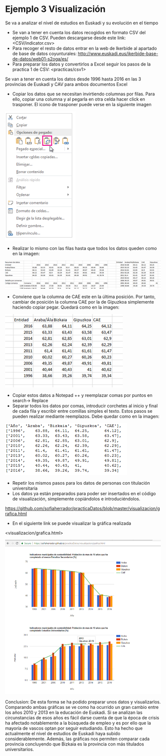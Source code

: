 # Ejemplo 3 Visualización
Se va a analizar el nivel de estudios en Euskadi y su evolución en el tiempo

- Se van a tener en cuenta los datos recogidos en formato CSV del ejemplo 1 de CSV. Pueden descargarse desde este link:
<CSV/indicator.csv>
- Para recoger el resto de datos entrar en la web de Ikerbide al apartado de base de datos coyunturales: 
<http://www.euskadi.eus/ikerbide-base-de-datos/web01-s2oga/es/>
- Para preparar los datos y convertirlos a Excel seguir los pasos de la practica 1 de CSV:
<practicas/csv1>

Se van a tener en cuenta los datos desde 1996 hasta 2016 en las 3 provincias de Euskadi y CAV para ambos documentos Excel
- Copiar los datos que se necesitan invirtiendo columnas por filas. Para ello, copiar una columna y al pegarla en otra celda hacer 
click en trasponer. El icono de trasponer puede verse en la siguiente imagen

![List of categories](fotos/fotos/Capture%2028.PNG)

- Realizar lo mismo con las filas hasta que todos los datos queden como en la imagen:

![List of categories](fotos/fotos/Capture%2029.PNG)

- Conviene que la columna de CAE este en la última posición. Por tanto, cambiar de posición la columna CAE por la de Gipuzkoa 
simplemente haciendo copiar pegar. Quedará como en la imagen:

![List of categories](fotos/fotos/Capture%2030.PNG)

- Copiar estos datos a Notepad ++ y reemplazar comas por puntos en search-> Replace
- Separar todos los datos por comas, introducir corchetes al inicio y final de cada fila y escribir entre comillas 
simples el texto. Estos pasos se pueden realizar mediante reemplazos. Debe quedar como en la imagen:

![List of categories](fotos/fotos/Capture%2031.PNG)

- Repetir los mismos pasos para los datos de personas con titulación universitaria
- Los datos ya están preparados para poder ser insertados en el código de visualización, simplemente copiándolos e introduciéndolos. 

<https://github.com/sofiaherrador/practicaDatos/blob/master/visualizacion/grafica.html>
- En el siguiente link se puede visualizar la gráfica realizada

<visualizacion/grafica.html>

![List of categories](fotos/fotos/Capture%2046.PNG)

Conclusion:
De esta forma se ha podido preparar unos datos y visualizarlos. Comparando ambas gráficas se ve como ha ocurrido un gran cambio entre los años 2010 y 2013 en la educación de Euskadi. Si se analizan las circunstancias de esos años es fácil darse cuenta de que la época de crisis ha afectado notablemente a la búsqueda de empleo y es por ello que la mayoría de vascos optan por seguir estudiando. Esto ha hecho que actualmente el nivel de estudios de Euskadi haya subido considerablemente. Además, las gráficas nos permiten comparar cada provincia concluyendo que Bizkaia es la provincia con más titulados universitarios.
